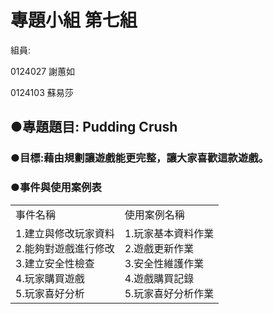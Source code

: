 
<h1>專題小組 第七組</h1>

組員:

0124027 謝蕙如

0124103 蘇易莎

<h2>●專題題目: Pudding Crush</h2>

<h3>●目標:藉由規劃讓遊戲能更完整，讓大家喜歡這款遊戲。</h3>

<h3>●事件與使用案例表</h3>
<table style="width:100%">
  <tr>
    <td>事件名稱</td>
    <td>使用案例名稱</td>     
  </tr>
  <tr>    
    <td>1.建立與修改玩家資料<br>
		2.能夠對遊戲進行修改<br>
		3.建立安全性檢查<br>
		4.玩家購買遊戲<br>
		5.玩家喜好分析<br>
    </td>
     <td>1.玩家基本資料作業<br>
		2.遊戲更新作業<br>
		3.安全性維護作業<br>
		4.遊戲購買記錄<br>
		5.玩家喜好分析作業<br>
    </td>
   </tr>
</table>

